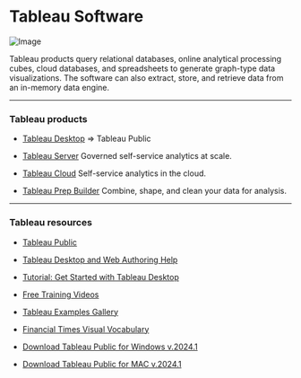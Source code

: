 # Tableau Software

![Image](https://github.com/dataptmad0124/lessons/tree/main/m2/images/tableau_logo.png)

Tableau products query relational databases, online analytical processing cubes, cloud databases, and spreadsheets to generate graph-type data visualizations. The software can also extract, store, and retrieve data from an in-memory data engine.

---

### Tableau products

- [Tableau Desktop](https://www.tableau.com/products/desktop) => Tableau Public

- [Tableau Server](https://www.tableau.com/products/server) Governed self-service analytics at scale.

- [Tableau Cloud](https://www.tableau.com/products/cloud-bi) Self-service analytics in the cloud.

- [Tableau Prep Builder](https://www.tableau.com/products/prep) Combine, shape, and clean your data for analysis.

---

### Tableau resources

- [Tableau Public](https://public.tableau.com/)

- [Tableau Desktop and Web Authoring Help](https://help.tableau.com/current/pro/desktop/en-gb/default.htm)

- [Tutorial: Get Started with Tableau Desktop](https://help.tableau.com/current/guides/get-started-tutorial/en-gb/get-started-tutorial-home.htm)

- [Free Training Videos](https://www.tableau.com/learn/training/20214)

- [Tableau Examples Gallery](https://public.tableau.com/app/discover/viz-of-the-day)

- [Financial Times Visual Vocabulary](https://www.vizwiz.com/2018/07/visual-vocabulary.html)

- [Download Tableau Public for Windows v.2024.1](http://www.potacho.com/files/ironhack/TableauPublicDesktopWindows.zip)

- [Download Tableau Public for MAC v.2024.1](http://www.potacho.com/files/ironhack/TableauPublicDesktopMac.zip)